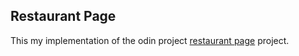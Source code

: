 ## Restaurant Page
This my implementation of the odin project [restaurant page](https://www.theodinproject.com/courses/javascript/lessons/restaurant-page) project.